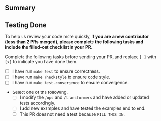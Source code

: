 ## Summary
<!--- This is a required section; please describe the main purpose of this proposed code change. --->

<!---
## Details
This is an optional section; is there anything specific that reviewers should be aware of?
--->

## Testing Done
<!--- This is a required section; please describe how this change was tested. --->

To help us review your code more quickly, **if you are a new
contributor (less than 2 PRs merged), please complete the following
tasks and include the filled-out checklist in your PR.**

Complete the following tasks before sending your PR, and replace `[ ]` with
`[x]` to indicate you have done them.
- [ ] I have run `make test` to ensure correctness.
- [ ] I have run `make checkstyle` to ensure code style.
- [ ] I have run `make test-convergence` to ensure convergence.

- Select one of the following.
  - [ ] I modify the `/ops` and `/transformers` and have added or updated tests accordingly.
  - [ ] I add new examples and have tested the examples end to end.
  - [ ] This PR does not need a test because `FILL THIS IN`.
